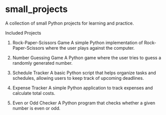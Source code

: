 # small_projects

A collection of small Python projects for learning and practice.

Included Projects
1. Rock-Paper-Scissors Game
A simple Python implementation of Rock-Paper-Scissors where the user plays against the computer.

2. Number Guessing Game
A Python game where the user tries to guess a randomly generated number.

3. Schedule Tracker
A basic Python script that helps organize tasks and schedules, allowing users to keep track of upcoming deadlines.

4. Expense Tracker
A simple Python application to track expenses and calculate total costs.

5. Even or Odd Checker
A Python program that checks whether a given number is even or odd.
